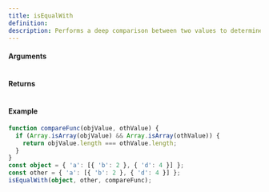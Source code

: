 ```yaml
---
title: isEqualWith
definition: 
description: Performs a deep comparison between two values to determine if they are equivalent,
---
```



#### Arguments


```bash

```


#### Returns


```bash

```


#### Example


```ts
function compareFunc(objValue, othValue) {  if (Array.isArray(objValue) && Array.isArray(othValue)) {    return objValue.length === othValue.length;  }}const object = { 'a': [{ 'b': 2 }, { 'd': 4 }] };const other = { 'a': [{ 'b': 2 }, { 'd': 4 }] };isEqualWith(object, other, compareFunc);
```